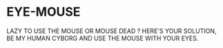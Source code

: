 # EYE-MOUSE
LAZY TO USE THE MOUSE OR MOUSE DEAD ? HERE'S YOUR SOLUTION, BE MY HUMAN CYBORG AND USE THE MOUSE WITH YOUR EYES.
